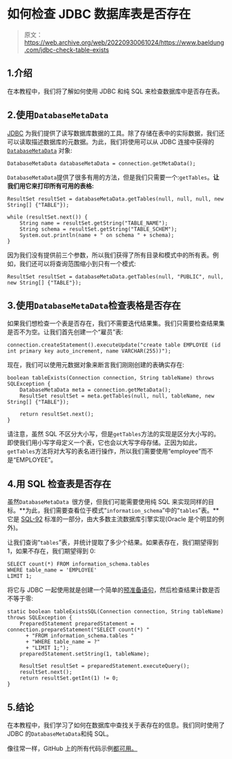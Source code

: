# 如何检查 JDBC 数据库表是否存在

> 原文：<https://web.archive.org/web/20220930061024/https://www.baeldung.com/jdbc-check-table-exists>

## 1.介绍

在本教程中，我们将了解如何使用 JDBC 和纯 SQL 来检查数据库中是否存在表。

## 2.使用`DatabaseMetaData`

[JDBC](/web/20220626115117/https://www.baeldung.com/java-jdbc) 为我们提供了读写数据库数据的工具。除了存储在表中的实际数据，我们还可以读取描述数据库的元数据。为此，我们将使用可以从 JDBC 连接中获得的 [`DatabaseMetaData`](/web/20220626115117/https://www.baeldung.com/jdbc-database-metadata) 对象:

```
DatabaseMetaData databaseMetaData = connection.getMetaData();
```

`DatabaseMetaData`提供了很多有用的方法，但是我们只需要一个:`getTables`。**让我们用它来打印所有可用的表格:**

```
ResultSet resultSet = databaseMetaData.getTables(null, null, null, new String[] {"TABLE"});

while (resultSet.next()) {
    String name = resultSet.getString("TABLE_NAME");
    String schema = resultSet.getString("TABLE_SCHEM");
    System.out.println(name + " on schema " + schema);
}
```

因为我们没有提供前三个参数，所以我们获得了所有目录和模式中的所有表。例如，我们还可以将查询范围缩小到只有一个模式:

```
ResultSet resultSet = databaseMetaData.getTables(null, "PUBLIC", null, new String[] {"TABLE"});
```

## 3.使用`DatabaseMetaData`检查表格是否存在

如果我们想检查一个表是否存在，我们不需要迭代结果集。我们只需要检查结果集是否不为空。让我们首先创建一个“雇员”表:

```
connection.createStatement().executeUpdate("create table EMPLOYEE (id int primary key auto_increment, name VARCHAR(255))");
```

现在，我们可以使用元数据对象来断言我们刚刚创建的表确实存在:

```
boolean tableExists(Connection connection, String tableName) throws SQLException {
    DatabaseMetaData meta = connection.getMetaData();
    ResultSet resultSet = meta.getTables(null, null, tableName, new String[] {"TABLE"});

    return resultSet.next();
}
```

请注意，虽然 SQL 不区分大小写，但是`getTables`方法的实现是区分大小写的。即使我们用小写字母定义一个表，它也会以大写字母存储。正因为如此，`getTables`方法将对大写的表名进行操作，所以我们需要使用“employee”而不是“EMPLOYEE”。

## 4.用 SQL 检查表是否存在

虽然`DatabaseMetaData `很方便，但我们可能需要使用纯 SQL 来实现同样的目标。**为此，我们需要查看位于模式“`information_schema`”中的“`tables`”表。**它是 [SQL-92](https://web.archive.org/web/20220626115117/https://en.wikipedia.org/wiki/SQL-92) 标准的一部分，由大多数主流数据库引擎实现(Oracle 是个明显的例外)。

让我们查询“`tables`”表，并统计提取了多少个结果。如果表存在，我们期望得到 1，如果不存在，我们期望得到 0:

```
SELECT count(*) FROM information_schema.tables
WHERE table_name = 'EMPLOYEE' 
LIMIT 1;
```

将它与 JDBC 一起使用就是创建一个简单的[预准备语句](/web/20220626115117/https://www.baeldung.com/java-statement-preparedstatement)，然后检查结果计数是否不等于零:

```
static boolean tableExistsSQL(Connection connection, String tableName) throws SQLException {
    PreparedStatement preparedStatement = connection.prepareStatement("SELECT count(*) "
      + "FROM information_schema.tables "
      + "WHERE table_name = ?"
      + "LIMIT 1;");
    preparedStatement.setString(1, tableName);

    ResultSet resultSet = preparedStatement.executeQuery();
    resultSet.next();
    return resultSet.getInt(1) != 0;
}
```

## 5.结论

在本教程中，我们学习了如何在数据库中查找关于表存在的信息。我们同时使用了 JDBC 的`DatabaseMetaData`和纯 SQL。

像往常一样，GitHub 上的所有代码示例[都可用。](https://web.archive.org/web/20220626115117/https://github.com/eugenp/tutorials/tree/master/persistence-modules/core-java-persistence-2)